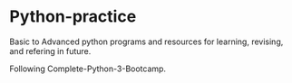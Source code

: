 # Python-practice

Basic to Advanced python programs and resources for learning, revising, and refering in future.

Following Complete-Python-3-Bootcamp.
